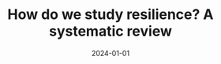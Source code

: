 ---
title: "How do we study resilience? A systematic review"
collection: publications
permalink: /publication/2024-01-01-How-do-we-study-resilience-A-systematic-review
date: 2024-01-01
venue: 'People and Nature'
paperurl: 'https://besjournals.onlinelibrary.wiley.com/doi/full/10.1002/pan3.10603'
citation: ' le Polain de Waroux, Yann,  Carignan, Marie Claude,  del Giorgio, Olivia,  Diaz, Leandro,  Enrico, Lucas,  Jaureguiberry, Pedro,  Lipoma, Maria Lucrecia,  Mazzini, Flavia,  Diaz, Sandra, &quot;How do we study resilience? A systematic review.&quot; People and Nature, 2024.'
---